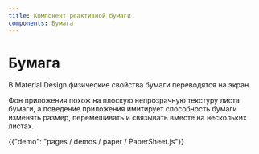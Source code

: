 ```yaml
---
title: Компонент реактивной бумаги
components: Бумага
---
```

# Бумага

<p class="description">В Material Design физические свойства бумаги переводятся на экран. </p>

Фон приложения похож на плоскую непрозрачную текстуру листа бумаги, а поведение приложения имитирует способность бумаги изменять размер, перемешивать и связывать вместе на нескольких листах.

{{"demo": "pages / demos / paper / PaperSheet.js"}}
